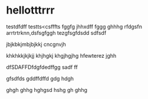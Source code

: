 # hellotttrrr
testdfdff
testts<csfffts
fggfg
jhhxdff
fggg
ghhhg
rfdgsfn arrtrtrknn,dsfsgfggh
tezgfsgfdsdd
sdfsdf

jbjkbkjmbjbjkkj
cncgnvjh

khkhkkjkjkjj
khjhgkj
khgjhgjhg
hfewterez
jghh

dfSDAFFDfdgfdedffgg
sadf
ff

gfsdfds
gddffdffd
gdg
hdgh

ghgh
ghhg
hghgsd
hshg
gh
ghhg
